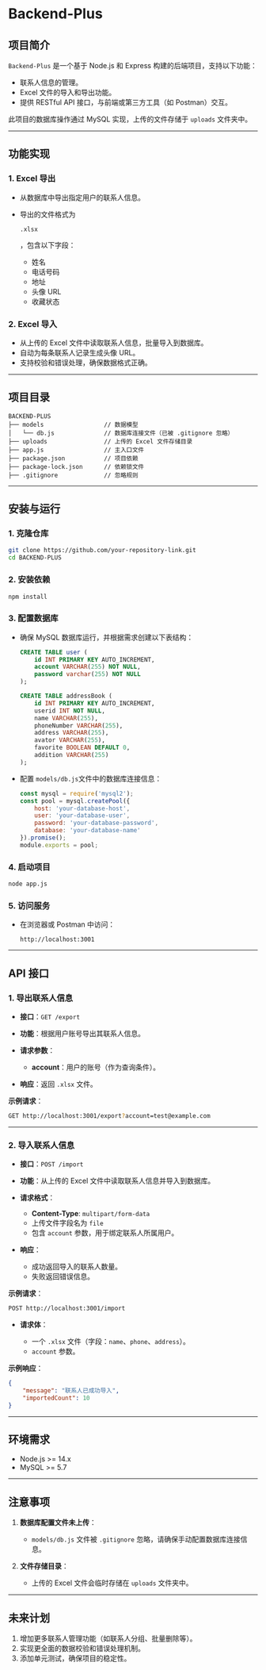 # **Backend-Plus**

## **项目简介**

`Backend-Plus` 是一个基于 Node.js 和 Express 构建的后端项目，支持以下功能：

- 联系人信息的管理。
- Excel 文件的导入和导出功能。
- 提供 RESTful API 接口，与前端或第三方工具（如 Postman）交互。

此项目的数据库操作通过 MySQL 实现，上传的文件存储于 `uploads` 文件夹中。

------

## **功能实现**

### 1. **Excel 导出**

- 从数据库中导出指定用户的联系人信息。

- 导出的文件格式为 

  ```
  .xlsx
  ```

  ，包含以下字段：

  - 姓名
  - 电话号码
  - 地址
  - 头像 URL
  - 收藏状态

### 2. **Excel 导入**

- 从上传的 Excel 文件中读取联系人信息，批量导入到数据库。
- 自动为每条联系人记录生成头像 URL。
- 支持校验和错误处理，确保数据格式正确。

------

## **项目目录**

```plaintext
BACKEND-PLUS
├── models                 // 数据模型
│   └── db.js              // 数据库连接文件（已被 .gitignore 忽略）
├── uploads                // 上传的 Excel 文件存储目录
├── app.js                 // 主入口文件
├── package.json           // 项目依赖
├── package-lock.json      // 依赖锁文件
├── .gitignore             // 忽略规则
```

------

## **安装与运行**

### **1. 克隆仓库**

```bash
git clone https://github.com/your-repository-link.git
cd BACKEND-PLUS
```

### **2. 安装依赖**

```bash
npm install
```

### **3. 配置数据库**

- 确保 MySQL 数据库运行，并根据需求创建以下表结构：

  ```sql
  CREATE TABLE user (
      id INT PRIMARY KEY AUTO_INCREMENT,
      account VARCHAR(255) NOT NULL,
      password varchar(255) NOT NULL
  );
  
  CREATE TABLE addressBook (
      id INT PRIMARY KEY AUTO_INCREMENT,
      userid INT NOT NULL,
      name VARCHAR(255),
      phoneNumber VARCHAR(255),
      address VARCHAR(255),
      avator VARCHAR(255),
      favorite BOOLEAN DEFAULT 0,
      addition VARCHAR(255)
  );
  ```

- 配置  `models/db.js`文件中的数据库连接信息：

  ```javascript
  const mysql = require('mysql2');
  const pool = mysql.createPool({
      host: 'your-database-host',
      user: 'your-database-user',
      password: 'your-database-password',
      database: 'your-database-name'
  }).promise();
  module.exports = pool;
  ```

### **4. 启动项目**

```bash
node app.js
```

### **5. 访问服务**

- 在浏览器或 Postman 中访问：

  ```arduino
  http://localhost:3001
  ```

------

## **API 接口**

### **1. 导出联系人信息**

- **接口**：`GET /export`

- **功能**：根据用户账号导出其联系人信息。

- **请求参数**：
  - **account**：用户的账号（作为查询条件）。
  
- **响应**：返回 `.xlsx` 文件。

**示例请求**：

```bash
GET http://localhost:3001/export?account=test@example.com
```

------

### **2. 导入联系人信息**

- **接口**：`POST /import`

- **功能**：从上传的 Excel 文件中读取联系人信息并导入到数据库。

- **请求格式**：

  - **Content-Type**: `multipart/form-data`
  - 上传文件字段名为 `file`
  - 包含 `account` 参数，用于绑定联系人所属用户。

- **响应**：
  - 成功返回导入的联系人数量。
  - 失败返回错误信息。

**示例请求**：

```bash
POST http://localhost:3001/import
```

- **请求体**：

  - 一个 `.xlsx` 文件（字段：`name`、`phone`、`address`）。
  - `account` 参数。

**示例响应**：

```json
{
    "message": "联系人已成功导入",
    "importedCount": 10
}
```

------

## **环境需求**

- Node.js >= 14.x
- MySQL >= 5.7

------

## **注意事项**

1. **数据库配置文件未上传**：

   - `models/db.js` 文件被 `.gitignore` 忽略，请确保手动配置数据库连接信息。

2. **文件存储目录**：

   - 上传的 Excel 文件会临时存储在 `uploads` 文件夹中。

------

## **未来计划**

1. 增加更多联系人管理功能（如联系人分组、批量删除等）。
2. 实现更全面的数据校验和错误处理机制。
3. 添加单元测试，确保项目的稳定性。